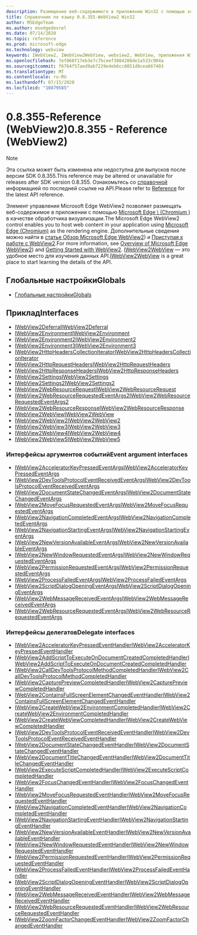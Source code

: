 ```yaml
---
description: Размещение веб-содержимого в приложении Win32 с помощью элемента управления Microsoft Edge WebView 2
title: Справочник по языку 0.8.355-WebView2 Win32
author: MSEdgeTeam
ms.author: msedgedevrel
ms.date: 07/14/2020
ms.topic: reference
ms.prod: microsoft-edge
ms.technology: webview
keywords: IWebView2, IWebView2WebView, webview2, WebView, приложения Win32, Win32, EDGE, ICoreWebView2, ICoreWebView2Host, элемент управления "веб-браузер", HTML Edge
ms.openlocfilehash: 7ef060f17eb3e7c7bceef3084208de1a533c904a
ms.sourcegitcommit: f6764f57aed9ab7229e4eb6cc8851d0cea667403
ms.translationtype: MT
ms.contentlocale: ru-RU
ms.lasthandoff: 07/15/2020
ms.locfileid: "10879585"
---
```

# <span data-ttu-id="2de9f-104">0.8.355-Reference (WebView2)</span><span class="sxs-lookup"><span data-stu-id="2de9f-104">0.8.355 - Reference (WebView2)</span></span>  

> [!NOTE]
> <span data-ttu-id="2de9f-105">Эта ссылка может быть изменена или недоступна для выпусков после версии SDK 0.8.355.</span><span class="sxs-lookup"><span data-stu-id="2de9f-105">This reference may be altered or unavailable for releases after SDK version 0.8.355.</span></span>  <span data-ttu-id="2de9f-106">Ознакомьтесь со [справочной](../../webview2-api-reference.md) информацией по последней ссылке на API.</span><span class="sxs-lookup"><span data-stu-id="2de9f-106">Please refer to [Reference](../../webview2-api-reference.md) for the latest API reference.</span></span>

<span data-ttu-id="2de9f-107">Элемент управления Microsoft Edge WebView2 позволяет размещать веб-содержимое в приложении с помощью [Microsoft Edge \ (Chromium \)](https://www.microsoftedgeinsider.com) в качестве обработчика визуализации.</span><span class="sxs-lookup"><span data-stu-id="2de9f-107">The Microsoft Edge WebView2 control enables you to host web content in your application using [Microsoft Edge \(Chromium\)](https://www.microsoftedgeinsider.com) as the rendering engine.</span></span>  <span data-ttu-id="2de9f-108">Дополнительные сведения можно найти в [статье Обзор Microsoft Edge WebView2](../../index.md)) и [Приступая к работе с WebView2](../../gettingstarted/win32.md).</span><span class="sxs-lookup"><span data-stu-id="2de9f-108">For more information, see [Overview of Microsoft Edge WebView2](../../index.md)) and [Getting Started with WebView2](../../gettingstarted/win32.md).</span></span>  <span data-ttu-id="2de9f-109">[IWebView2WebView](0-8-190/IWebView2WebView.md) — это удобное место для изучения данных API.</span><span class="sxs-lookup"><span data-stu-id="2de9f-109">[IWebView2WebView](0-8-190/IWebView2WebView.md) is a great place to start learning the details of the API.</span></span>  

## <span data-ttu-id="2de9f-110">Глобальные настройки</span><span class="sxs-lookup"><span data-stu-id="2de9f-110">Globals</span></span>  

*   [<span data-ttu-id="2de9f-111">Глобальные настройки</span><span class="sxs-lookup"><span data-stu-id="2de9f-111">Globals</span></span>](0-8-190/webview2-idl.md)  

## <span data-ttu-id="2de9f-112">Приклад</span><span class="sxs-lookup"><span data-stu-id="2de9f-112">Interfaces</span></span>  
*   [<span data-ttu-id="2de9f-113">IWebView2Deferral</span><span class="sxs-lookup"><span data-stu-id="2de9f-113">IWebView2Deferral</span></span>](0-8-190/IWebView2Deferral.md)
*   [<span data-ttu-id="2de9f-114">IWebView2Environment</span><span class="sxs-lookup"><span data-stu-id="2de9f-114">IWebView2Environment</span></span>](0-8-190/IWebView2Environment.md)
*   [<span data-ttu-id="2de9f-115">IWebView2Environment2</span><span class="sxs-lookup"><span data-stu-id="2de9f-115">IWebView2Environment2</span></span>](0-8-190/IWebView2Environment2.md)
*   [<span data-ttu-id="2de9f-116">IWebView2Environment3</span><span class="sxs-lookup"><span data-stu-id="2de9f-116">IWebView2Environment3</span></span>](0-8-190/IWebView2Environment3.md)
*   [<span data-ttu-id="2de9f-117">IWebView2HttpHeadersCollectionIterator</span><span class="sxs-lookup"><span data-stu-id="2de9f-117">IWebView2HttpHeadersCollectionIterator</span></span>](0-8-190/IWebView2HttpHeadersCollectionIterator.md)
*   [<span data-ttu-id="2de9f-118">IWebView2HttpRequestHeaders</span><span class="sxs-lookup"><span data-stu-id="2de9f-118">IWebView2HttpRequestHeaders</span></span>](0-8-190/IWebView2HttpRequestHeaders.md)
*   [<span data-ttu-id="2de9f-119">IWebView2HttpResponseHeaders</span><span class="sxs-lookup"><span data-stu-id="2de9f-119">IWebView2HttpResponseHeaders</span></span>](0-8-190/IWebView2HttpResponseHeaders.md)
*   [<span data-ttu-id="2de9f-120">IWebView2Settings</span><span class="sxs-lookup"><span data-stu-id="2de9f-120">IWebView2Settings</span></span>](0-8-190/IWebView2Settings.md)
*   [<span data-ttu-id="2de9f-121">IWebView2Settings2</span><span class="sxs-lookup"><span data-stu-id="2de9f-121">IWebView2Settings2</span></span>](0-8-190/IWebView2Settings2.md)
*   [<span data-ttu-id="2de9f-122">IWebView2WebResourceRequest</span><span class="sxs-lookup"><span data-stu-id="2de9f-122">IWebView2WebResourceRequest</span></span>](0-8-190/IWebView2WebResourceRequest.md)
*   [<span data-ttu-id="2de9f-123">IWebView2WebResourceRequestedEventArgs2</span><span class="sxs-lookup"><span data-stu-id="2de9f-123">IWebView2WebResourceRequestedEventArgs2</span></span>](0-8-190/IWebView2WebResourceRequestedEventArgs2.md)
*   [<span data-ttu-id="2de9f-124">IWebView2WebResourceResponse</span><span class="sxs-lookup"><span data-stu-id="2de9f-124">IWebView2WebResourceResponse</span></span>](0-8-190/IWebView2WebResourceResponse.md)
*   [<span data-ttu-id="2de9f-125">IWebView2WebView</span><span class="sxs-lookup"><span data-stu-id="2de9f-125">IWebView2WebView</span></span>](0-8-190/IWebView2WebView.md)
*   [<span data-ttu-id="2de9f-126">IWebView2WebView2</span><span class="sxs-lookup"><span data-stu-id="2de9f-126">IWebView2WebView2</span></span>](0-8-190/IWebView2WebView2.md)
*   [<span data-ttu-id="2de9f-127">IWebView2WebView3</span><span class="sxs-lookup"><span data-stu-id="2de9f-127">IWebView2WebView3</span></span>](0-8-190/IWebView2WebView3.md)
*   [<span data-ttu-id="2de9f-128">IWebView2WebView4</span><span class="sxs-lookup"><span data-stu-id="2de9f-128">IWebView2WebView4</span></span>](0-8-190/IWebView2WebView4.md)
*   [<span data-ttu-id="2de9f-129">IWebView2WebView5</span><span class="sxs-lookup"><span data-stu-id="2de9f-129">IWebView2WebView5</span></span>](0-8-190/IWebView2WebView5.md)

### <span data-ttu-id="2de9f-130">Интерфейсы аргументов событий</span><span class="sxs-lookup"><span data-stu-id="2de9f-130">Event argument interfaces</span></span>

*   [<span data-ttu-id="2de9f-131">IWebView2AcceleratorKeyPressedEventArgs</span><span class="sxs-lookup"><span data-stu-id="2de9f-131">IWebView2AcceleratorKeyPressedEventArgs</span></span>](0-8-190/IWebView2AcceleratorKeyPressedEventArgs.md)
*   [<span data-ttu-id="2de9f-132">IWebView2DevToolsProtocolEventReceivedEventArgs</span><span class="sxs-lookup"><span data-stu-id="2de9f-132">IWebView2DevToolsProtocolEventReceivedEventArgs</span></span>](0-8-190/IWebView2DevToolsProtocolEventReceivedEventArgs.md)
*   [<span data-ttu-id="2de9f-133">IWebView2DocumentStateChangedEventArgs</span><span class="sxs-lookup"><span data-stu-id="2de9f-133">IWebView2DocumentStateChangedEventArgs</span></span>](0-8-190/IWebView2DocumentStateChangedEventArgs.md)
*   [<span data-ttu-id="2de9f-134">IWebView2MoveFocusRequestedEventArgs</span><span class="sxs-lookup"><span data-stu-id="2de9f-134">IWebView2MoveFocusRequestedEventArgs</span></span>](0-8-190/IWebView2MoveFocusRequestedEventArgs.md)
*   [<span data-ttu-id="2de9f-135">IWebView2NavigationCompletedEventArgs</span><span class="sxs-lookup"><span data-stu-id="2de9f-135">IWebView2NavigationCompletedEventArgs</span></span>](0-8-190/IWebView2NavigationCompletedEventArgs.md)
*   [<span data-ttu-id="2de9f-136">IWebView2NavigationStartingEventArgs</span><span class="sxs-lookup"><span data-stu-id="2de9f-136">IWebView2NavigationStartingEventArgs</span></span>](0-8-190/IWebView2NavigationStartingEventArgs.md)
*   [<span data-ttu-id="2de9f-137">IWebView2NewVersionAvailableEventArgs</span><span class="sxs-lookup"><span data-stu-id="2de9f-137">IWebView2NewVersionAvailableEventArgs</span></span>](0-8-190/IWebView2NewVersionAvailableEventArgs.md)
*   [<span data-ttu-id="2de9f-138">IWebView2NewWindowRequestedEventArgs</span><span class="sxs-lookup"><span data-stu-id="2de9f-138">IWebView2NewWindowRequestedEventArgs</span></span>](0-8-190/IWebView2NewWindowRequestedEventArgs.md)
*   [<span data-ttu-id="2de9f-139">IWebView2PermissionRequestedEventArgs</span><span class="sxs-lookup"><span data-stu-id="2de9f-139">IWebView2PermissionRequestedEventArgs</span></span>](0-8-190/IWebView2PermissionRequestedEventArgs.md)
*   [<span data-ttu-id="2de9f-140">IWebView2ProcessFailedEventArgs</span><span class="sxs-lookup"><span data-stu-id="2de9f-140">IWebView2ProcessFailedEventArgs</span></span>](0-8-190/IWebView2ProcessFailedEventArgs.md)
*   [<span data-ttu-id="2de9f-141">IWebView2ScriptDialogOpeningEventArgs</span><span class="sxs-lookup"><span data-stu-id="2de9f-141">IWebView2ScriptDialogOpeningEventArgs</span></span>](0-8-190/IWebView2ScriptDialogOpeningEventArgs.md)
*   [<span data-ttu-id="2de9f-142">IWebView2WebMessageReceivedEventArgs</span><span class="sxs-lookup"><span data-stu-id="2de9f-142">IWebView2WebMessageReceivedEventArgs</span></span>](0-8-190/IWebView2WebMessageReceivedEventArgs.md)
*   [<span data-ttu-id="2de9f-143">IWebView2WebResourceRequestedEventArgs</span><span class="sxs-lookup"><span data-stu-id="2de9f-143">IWebView2WebResourceRequestedEventArgs</span></span>](0-8-190/IWebView2WebResourceRequestedEventArgs.md)

### <span data-ttu-id="2de9f-144">Интерфейсы делегатов</span><span class="sxs-lookup"><span data-stu-id="2de9f-144">Delegate interfaces</span></span>

*   [<span data-ttu-id="2de9f-145">IWebView2AcceleratorKeyPressedEventHandler</span><span class="sxs-lookup"><span data-stu-id="2de9f-145">IWebView2AcceleratorKeyPressedEventHandler</span></span>](0-8-190/IWebView2AcceleratorKeyPressedEventHandler.md)
*   [<span data-ttu-id="2de9f-146">IWebView2AddScriptToExecuteOnDocumentCreatedCompletedHandler</span><span class="sxs-lookup"><span data-stu-id="2de9f-146">IWebView2AddScriptToExecuteOnDocumentCreatedCompletedHandler</span></span>](0-8-190/IWebView2AddScriptToExecuteOnDocumentCreatedCompletedHandler.md)
*   [<span data-ttu-id="2de9f-147">IWebView2CallDevToolsProtocolMethodCompletedHandler</span><span class="sxs-lookup"><span data-stu-id="2de9f-147">IWebView2CallDevToolsProtocolMethodCompletedHandler</span></span>](0-8-190/IWebView2CallDevToolsProtocolMethodCompletedHandler.md)
*   [<span data-ttu-id="2de9f-148">IWebView2CapturePreviewCompletedHandler</span><span class="sxs-lookup"><span data-stu-id="2de9f-148">IWebView2CapturePreviewCompletedHandler</span></span>](0-8-190/IWebView2CapturePreviewCompletedHandler.md)
*   [<span data-ttu-id="2de9f-149">IWebView2ContainsFullScreenElementChangedEventHandler</span><span class="sxs-lookup"><span data-stu-id="2de9f-149">IWebView2ContainsFullScreenElementChangedEventHandler</span></span>](0-8-190/IWebView2ContainsFullScreenElementChangedEventHandler.md)
*   [<span data-ttu-id="2de9f-150">IWebView2CreateWebView2EnvironmentCompletedHandler</span><span class="sxs-lookup"><span data-stu-id="2de9f-150">IWebView2CreateWebView2EnvironmentCompletedHandler</span></span>](0-8-190/IWebView2CreateWebView2EnvironmentCompletedHandler.md)
*   [<span data-ttu-id="2de9f-151">IWebView2CreateWebViewCompletedHandler</span><span class="sxs-lookup"><span data-stu-id="2de9f-151">IWebView2CreateWebViewCompletedHandler</span></span>](0-8-190/IWebView2CreateWebViewCompletedHandler.md)
*   [<span data-ttu-id="2de9f-152">IWebView2DevToolsProtocolEventReceivedEventHandler</span><span class="sxs-lookup"><span data-stu-id="2de9f-152">IWebView2DevToolsProtocolEventReceivedEventHandler</span></span>](0-8-190/IWebView2DevToolsProtocolEventReceivedEventHandler.md)
*   [<span data-ttu-id="2de9f-153">IWebView2DocumentStateChangedEventHandler</span><span class="sxs-lookup"><span data-stu-id="2de9f-153">IWebView2DocumentStateChangedEventHandler</span></span>](0-8-190/IWebView2DocumentStateChangedEventHandler.md)
*   [<span data-ttu-id="2de9f-154">IWebView2DocumentTitleChangedEventHandler</span><span class="sxs-lookup"><span data-stu-id="2de9f-154">IWebView2DocumentTitleChangedEventHandler</span></span>](0-8-190/IWebView2DocumentTitleChangedEventHandler.md)
*   [<span data-ttu-id="2de9f-155">IWebView2ExecuteScriptCompletedHandler</span><span class="sxs-lookup"><span data-stu-id="2de9f-155">IWebView2ExecuteScriptCompletedHandler</span></span>](0-8-190/IWebView2ExecuteScriptCompletedHandler.md)
*   [<span data-ttu-id="2de9f-156">IWebView2FocusChangedEventHandler</span><span class="sxs-lookup"><span data-stu-id="2de9f-156">IWebView2FocusChangedEventHandler</span></span>](0-8-190/IWebView2FocusChangedEventHandler.md)
*   [<span data-ttu-id="2de9f-157">IWebView2MoveFocusRequestedEventHandler</span><span class="sxs-lookup"><span data-stu-id="2de9f-157">IWebView2MoveFocusRequestedEventHandler</span></span>](0-8-190/IWebView2MoveFocusRequestedEventHandler.md)
*   [<span data-ttu-id="2de9f-158">IWebView2NavigationCompletedEventHandler</span><span class="sxs-lookup"><span data-stu-id="2de9f-158">IWebView2NavigationCompletedEventHandler</span></span>](0-8-190/IWebView2NavigationCompletedEventHandler.md)
*   [<span data-ttu-id="2de9f-159">IWebView2NavigationStartingEventHandler</span><span class="sxs-lookup"><span data-stu-id="2de9f-159">IWebView2NavigationStartingEventHandler</span></span>](0-8-190/IWebView2NavigationStartingEventHandler.md)
*   [<span data-ttu-id="2de9f-160">IWebView2NewVersionAvailableEventHandler</span><span class="sxs-lookup"><span data-stu-id="2de9f-160">IWebView2NewVersionAvailableEventHandler</span></span>](0-8-190/IWebView2NewVersionAvailableEventHandler.md)
*   [<span data-ttu-id="2de9f-161">IWebView2NewWindowRequestedEventHandler</span><span class="sxs-lookup"><span data-stu-id="2de9f-161">IWebView2NewWindowRequestedEventHandler</span></span>](0-8-190/IWebView2NewWindowRequestedEventHandler.md)
*   [<span data-ttu-id="2de9f-162">IWebView2PermissionRequestedEventHandler</span><span class="sxs-lookup"><span data-stu-id="2de9f-162">IWebView2PermissionRequestedEventHandler</span></span>](0-8-190/IWebView2PermissionRequestedEventHandler.md)
*   [<span data-ttu-id="2de9f-163">IWebView2ProcessFailedEventHandler</span><span class="sxs-lookup"><span data-stu-id="2de9f-163">IWebView2ProcessFailedEventHandler</span></span>](0-8-190/IWebView2ProcessFailedEventHandler.md)
*   [<span data-ttu-id="2de9f-164">IWebView2ScriptDialogOpeningEventHandler</span><span class="sxs-lookup"><span data-stu-id="2de9f-164">IWebView2ScriptDialogOpeningEventHandler</span></span>](0-8-190/IWebView2ScriptDialogOpeningEventHandler.md)
*   [<span data-ttu-id="2de9f-165">IWebView2WebMessageReceivedEventHandler</span><span class="sxs-lookup"><span data-stu-id="2de9f-165">IWebView2WebMessageReceivedEventHandler</span></span>](0-8-190/IWebView2WebMessageReceivedEventHandler.md)
*   [<span data-ttu-id="2de9f-166">IWebView2WebResourceRequestedEventHandler</span><span class="sxs-lookup"><span data-stu-id="2de9f-166">IWebView2WebResourceRequestedEventHandler</span></span>](0-8-190/IWebView2WebResourceRequestedEventHandler.md)
*   [<span data-ttu-id="2de9f-167">IWebView2ZoomFactorChangedEventHandler</span><span class="sxs-lookup"><span data-stu-id="2de9f-167">IWebView2ZoomFactorChangedEventHandler</span></span>](0-8-190/IWebView2ZoomFactorChangedEventHandler.md)
